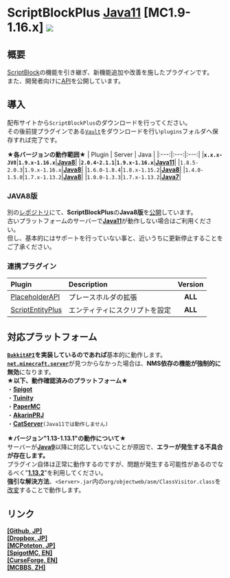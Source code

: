 ScriptBlockPlus [Java11](https://adoptopenjdk.net/?variant=openjdk11) [MC1.9-1.16.x] [![](https://jitpack.io/v/yuttyann/ScriptBlockPlus.svg)](https://jitpack.io/#yuttyann/ScriptBlockPlus)
==========

概要
-----------
[ScriptBlock](https://dev.bukkit.org/projects/scriptblock)の機能を引き継ぎ、新機能追加や改善を施したプラグインです。  
また、開発者向けに[API](https://github.com/yuttyann/ScriptBlockPlus/wiki/%5BJP%5D-API-Tutorial)を公開しています。  

導入
-----------
配布サイトから`ScriptBlockPlus`のダウンロードを行ってください。  
その後前提プラグインである[`Vault`](https://dev.bukkit.org/projects/vault)をダウンロードを行い`plugins`フォルダへ保存すれば完了です。  

**★各バージョンの動作範囲★**
| Plugin | Server | Java |
|:---:|:---:|:---:|
|**`x.x.x-JV8`**|**`1.9.x-1.16.x`**|**[Java8](https://adoptopenjdk.net/?variant=openjdk8)**|
|**`2.0.4-2.1.1`**|**`1.9.x-1.16.x`**|**[Java11](https://adoptopenjdk.net/?variant=openjdk11)**|
|`1.8.5-2.0.3`|`1.9.x-1.16.x`|**[Java8](https://adoptopenjdk.net/?variant=openjdk8)**|
|`1.6.0-1.8.4`|`1.8.x-1.15.2`|**[Java8](https://adoptopenjdk.net/?variant=openjdk8)**|
|`1.4.0-1.5.0`|`1.7.x-1.13.2`|**[Java8](https://adoptopenjdk.net/?variant=openjdk8)**|
|`1.0.0-1.3.3`|`1.7.x-1.13.2`|**[Java7](https://jdk.java.net/java-se-ri/7)**|
### JAVA8版
別の[レポジトリ](https://github.com/yuttyann/ScriptBlockPlus-Java8)にて、**ScriptBlockPlus**の**Java8版**を[公開](https://github.com/yuttyann/ScriptBlockPlus-Java8/releases)しています。  
古いプラットフォームのサーバーで[**Java11**](https://adoptopenjdk.net/?variant=openjdk11)が動作しない場合はご利用ください。  
但し、基本的にはサポートを行っていない事と、近いうちに更新停止することをご了承ください。  

### 連携プラグイン
| Plugin | Description | Version |
|:---|:---|:---:|
| [PlaceholderAPI](https://www.spigotmc.org/resources/placeholderapi.6245/) | プレースホルダの拡張 | **ALL** |
| [ScriptEntityPlus](https://github.com/yuttyann/ScriptEntityPlus) | エンティティにスクリプトを設定 | **ALL** |

対応プラットフォーム
-----------
**[`BukkitAPI`](https://hub.spigotmc.org/javadocs/bukkit/overview-summary.html)を実装しているのであれば**基本的に動作します。  
[**`net.minecraft.server`**](https://sodocumentation.net/ja/bukkit/topic/9576/nms)が見つからなかった場合は、**NMS依存の機能が強制的に無効**になります。  
**★以下、動作確認済みのプラットフォーム★**  
・**[Spigot](https://www.spigotmc.org/)**  
・**[Tuinity](https://github.com/Spottedleaf/Tuinity)**  
・**[PaperMC](https://papermc.io/)**  
・**[AkarinPRJ](https://github.com/Akarin-project/Akarin)**  
・**[CatServer](https://github.com/Luohuayu/CatServer)**`(Java11では動作しません)`  

**★バージョン"1.13-1.13.1"の動作について★**  
サーバーが[**Java9**](https://jdk.java.net/java-se-ri/9)以降に対応していないことが原因で、**エラーが発生する不具合が存在します。**  
プラグイン自体は正常に動作するのですが、問題が発生する可能性があるのでなるべく"[**1.13.2**](https://papermc.io/legacy)"を利用してください。  
**強引な解決方法**、`<Server>.jar`内の`org/objectweb/asm/ClassVisitor.class`を[改変](https://pastebin.com/UFBdKXJD)することで動作します。  

リンク
-----------
**[[Github, JP]](https://github.com/yuttyann/ScriptBlockPlus/wiki#%E4%B8%80%E8%88%AC%E3%81%AE%E6%96%B9%E5%90%91%E3%81%91)**  
**[[Dropbox, JP]](https://www.dropbox.com/sh/gj8vunx95785y2d/AABdP-kJhEilLHWMWZtaWgQma)**  
**[[MCPoteton, JP]](https://mcpoteton.com/mcplugin-scriptblockplus)**  
**[[SpigotMC, EN]](https://www.spigotmc.org/resources/1-9-1-15-2-scriptblockplus.78413/)**  
**[[CurseForge, EN]](https://www.curseforge.com/minecraft/bukkit-plugins/scriptblockplus)**  
**[[MCBBS, ZH]](https://www.mcbbs.net/thread-691900-1-1.html)**